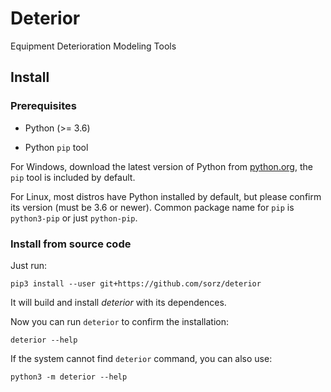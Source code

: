 # Deterior
Equipment Deterioration Modeling Tools

## Install

### Prerequisites

- Python (>= 3.6)
  
- Python `pip` tool

For Windows, download the latest version of Python from
[python.org](https://www.python.org/downloads/),
the `pip` tool is included by default.

For Linux, most distros have Python installed by default, but please
confirm its version (must be 3.6 or newer).
Common package name for `pip` is `python3-pip` or just `python-pip`.

### Install from source code
Just run:
```
pip3 install --user git+https://github.com/sorz/deterior
```
It will build and install _deterior_ with its dependences.

Now you can run `deterior` to confirm the installation:
```
deterior --help
```
If the system cannot find `deterior` command, you can also use:
```
python3 -m deterior --help
```
